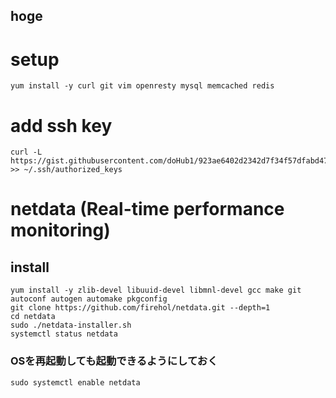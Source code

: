hoge
---

# setup
```
yum install -y curl git vim openresty mysql memcached redis 
```

# add ssh key
```
curl -L https://gist.githubusercontent.com/doHub1/923ae6402d2342d7f34f57dfabd47b04/raw/588c71029a9bcf9f65b25e1685f75ebcc8165ac9/doWin10.pub >> ~/.ssh/authorized_keys
```


# netdata (Real-time performance monitoring)
## install
```
yum install -y zlib-devel libuuid-devel libmnl-devel gcc make git autoconf autogen automake pkgconfig
git clone https://github.com/firehol/netdata.git --depth=1
cd netdata
sudo ./netdata-installer.sh
systemctl status netdata
```

### OSを再起動しても起動できるようにしておく
```
sudo systemctl enable netdata
```

